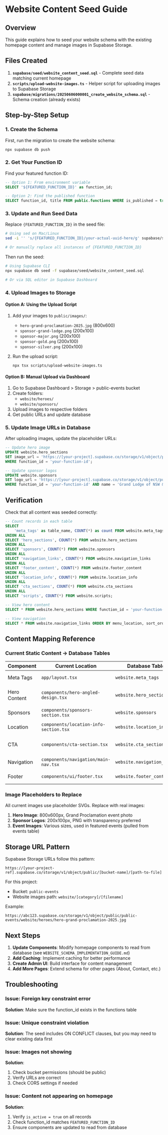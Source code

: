# Website Content Seed Guide

## Overview

This guide explains how to seed your website schema with the existing homepage content and manage images in Supabase Storage.

## Files Created

1. **`supabase/seed/website_content_seed.sql`** - Complete seed data matching current homepage
2. **`scripts/upload-website-images.ts`** - Helper script for uploading images to Supabase Storage
3. **`supabase/migrations/20250606000001_create_website_schema.sql`** - Schema creation (already exists)

## Step-by-Step Setup

### 1. Create the Schema

First, run the migration to create the website schema:

```bash
npx supabase db push
```

### 2. Get Your Function ID

Find your featured function ID:

```sql
-- Option 1: From environment variable
SELECT '${FEATURED_FUNCTION_ID}' as function_id;

-- Option 2: Find the published function
SELECT function_id, title FROM public.functions WHERE is_published = true;
```

### 3. Update and Run Seed Data

Replace `{FEATURED_FUNCTION_ID}` in the seed file:

```bash
# Using sed on Mac/Linux
sed -i '' 's/{FEATURED_FUNCTION_ID}/your-actual-uuid-here/g' supabase/seed/website_content_seed.sql

# Or manually replace all instances of {FEATURED_FUNCTION_ID}
```

Then run the seed:

```bash
# Using Supabase CLI
npx supabase db seed -f supabase/seed/website_content_seed.sql

# Or via SQL editor in Supabase Dashboard
```

### 4. Upload Images to Storage

#### Option A: Using the Upload Script

1. Add your images to `public/images/`:
   - `hero-grand-proclamation-2025.jpg` (800x600)
   - `sponsor-grand-lodge.png` (200x100)
   - `sponsor-major.png` (200x100)
   - `sponsor-gold.png` (200x100)
   - `sponsor-silver.png` (200x100)

2. Run the upload script:
   ```bash
   npx tsx scripts/upload-website-images.ts
   ```

#### Option B: Manual Upload via Dashboard

1. Go to Supabase Dashboard > Storage > public-events bucket
2. Create folders:
   - `website/heroes/`
   - `website/sponsors/`
3. Upload images to respective folders
4. Get public URLs and update database

### 5. Update Image URLs in Database

After uploading images, update the placeholder URLs:

```sql
-- Update hero image
UPDATE website.hero_sections 
SET image_url = 'https://[your-project].supabase.co/storage/v1/object/public/public-events/website/heroes/hero-grand-proclamation-2025.jpg'
WHERE function_id = 'your-function-id';

-- Update sponsor logos
UPDATE website.sponsors 
SET logo_url = 'https://[your-project].supabase.co/storage/v1/object/public/public-events/website/sponsors/sponsor-grand-lodge.png'
WHERE function_id = 'your-function-id' AND name = 'Grand Lodge of NSW & ACT';
```

## Verification

Check that all content was seeded correctly:

```sql
-- Count records in each table
SELECT 
    'meta_tags' as table_name, COUNT(*) as count FROM website.meta_tags
UNION ALL
SELECT 'hero_sections', COUNT(*) FROM website.hero_sections
UNION ALL
SELECT 'sponsors', COUNT(*) FROM website.sponsors
UNION ALL
SELECT 'navigation_links', COUNT(*) FROM website.navigation_links
UNION ALL
SELECT 'footer_content', COUNT(*) FROM website.footer_content
UNION ALL
SELECT 'location_info', COUNT(*) FROM website.location_info
UNION ALL
SELECT 'cta_sections', COUNT(*) FROM website.cta_sections
UNION ALL
SELECT 'scripts', COUNT(*) FROM website.scripts;

-- View hero content
SELECT * FROM website.hero_sections WHERE function_id = 'your-function-id';

-- View navigation
SELECT * FROM website.navigation_links ORDER BY menu_location, sort_order;
```

## Content Mapping Reference

### Current Static Content → Database Tables

| Component | Current Location | Database Table | Notes |
|-----------|-----------------|----------------|-------|
| Meta Tags | `app/layout.tsx` | `website.meta_tags` | SEO metadata |
| Hero Content | `components/hero-angled-design.tsx` | `website.hero_sections` | Title, subtitle, CTAs |
| Sponsors | `components/sponsors-section.tsx` | `website.sponsors` | Logos and tiers |
| Location | `components/location-info-section.tsx` | `website.location_info` | Venue details |
| CTA | `components/cta-section.tsx` | `website.cta_sections` | Bottom call-to-action |
| Navigation | `components/navigation/main-nav.tsx` | `website.navigation_links` | Menu items |
| Footer | `components/ui/footer.tsx` | `website.footer_content` | Company info |

### Image Placeholders to Replace

All current images use placeholder SVGs. Replace with real images:

1. **Hero Image**: 800x600px, Grand Proclamation event photo
2. **Sponsor Logos**: 200x100px, PNG with transparency preferred
3. **Event Images**: Various sizes, used in featured events (pulled from events table)

## Storage URL Pattern

Supabase Storage URLs follow this pattern:
```
https://[your-project-ref].supabase.co/storage/v1/object/public/[bucket-name]/[path-to-file]
```

For this project:
- Bucket: `public-events`
- Website images path: `website/[category]/[filename]`

Example:
```
https://abc123.supabase.co/storage/v1/object/public/public-events/website/heroes/hero-grand-proclamation-2025.jpg
```

## Next Steps

1. **Update Components**: Modify homepage components to read from database (see `WEBSITE_SCHEMA_IMPLEMENTATION_GUIDE.md`)
2. **Add Caching**: Implement caching for better performance
3. **Create Admin UI**: Build interface for content management
4. **Add More Pages**: Extend schema for other pages (About, Contact, etc.)

## Troubleshooting

### Issue: Foreign key constraint error
**Solution**: Make sure the function_id exists in the functions table

### Issue: Unique constraint violation
**Solution**: The seed includes ON CONFLICT clauses, but you may need to clear existing data first

### Issue: Images not showing
**Solution**: 
1. Check bucket permissions (should be public)
2. Verify URLs are correct
3. Check CORS settings if needed

### Issue: Content not appearing on homepage
**Solution**: 
1. Verify `is_active = true` on all records
2. Check function_id matches `FEATURED_FUNCTION_ID`
3. Ensure components are updated to read from database